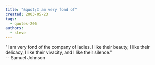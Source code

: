 ```yaml
---
title: "&quot;I am very fond of"
created: 2003-05-23
tags: 
  - quotes-206
authors: 
  - steve
---
```


"I am very fond of the company of ladies. I like their beauty, I like their delicacy, I like their vivacity, and I like their silence."  
\-- Samuel Johnson
